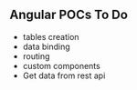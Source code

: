 ## Angular POCs To Do
* tables creation
* data binding
* routing
* custom components
* Get data from rest api